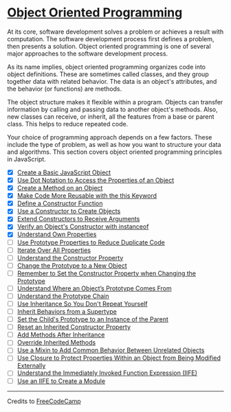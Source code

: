 # [Object Oriented Programming](https://learn.freecodecamp.org/javascript-algorithms-and-data-structures/object-oriented-programming)

At its core, software development solves a problem or achieves a result with computation. The software development process first defines a problem, then presents a solution. Object oriented programming is one of several major approaches to the software development process.

As its name implies, object oriented programming organizes code into object definitions. These are sometimes called classes, and they group together data with related behavior. The data is an object's attributes, and the behavior (or functions) are methods.

The object structure makes it flexible within a program. Objects can transfer information by calling and passing data to another object's methods. Also, new classes can receive, or inherit, all the features from a base or parent class. This helps to reduce repeated code.

Your choice of programming approach depends on a few factors. These include the type of problem, as well as how you want to structure your data and algorithms. This section covers object oriented programming principles in JavaScript.

- [x] [Create a Basic JavaScript Object](01-create-a-basic-javascript-object.js)
- [x] [Use Dot Notation to Access the Properties of an Object](02-use-dot-notation-to-access-the-properties-of-an-object.js)
- [x] [Create a Method on an Object](03-create-a-method-on-an-object.js)
- [x] [Make Code More Reusable with the this Keyword](04-make-code-more-reusable-with-the-this-keyword.js)
- [x] [Define a Constructor Function](05-define-a-constructor-function.js)
- [x] [Use a Constructor to Create Objects](06-use-a-constructor-to-create-objects.js)
- [x] [Extend Constructors to Receive Arguments](07-extend-constructors-to-receive-arguments.js)
- [x] [Verify an Object's Constructor with instanceof](08-verify-an-objects-constructor-with-instanceof.js)
- [x] [Understand Own Properties](09-understand-own-properties.js)
- [ ] [Use Prototype Properties to Reduce Duplicate Code](10-use-prototype-properties-to-reduce-duplicate-code.js)
- [ ] [Iterate Over All Properties](11-iterate-over-all-properties.js)
- [ ] [Understand the Constructor Property](12-understand-the-constructor-property.js)
- [ ] [Change the Prototype to a New Object](13-change-the-prototype-to-a-new-object.js)
- [ ] [Remember to Set the Constructor Property when Changing the Prototype](14-remember-to-set-the-constructor-property-when-changing-the-prototype.js)
- [ ] [Understand Where an Object’s Prototype Comes From](15-understand-where-an-objects-prototype-comes-from.js)
- [ ] [Understand the Prototype Chain](16-understand-the-prototype-chain.js)
- [ ] [Use Inheritance So You Don't Repeat Yourself](17-use-inheritance-so-you-dont-repeat-yourself.js)
- [ ] [Inherit Behaviors from a Supertype](18-inherit-behaviors-from-a-supertype.js)
- [ ] [Set the Child's Prototype to an Instance of the Parent](19-set-the-childs-prototype-to-an-instance-of-the-parent.js)
- [ ] [Reset an Inherited Constructor Property](20-reset-an-inherited-constructor-property.js)
- [ ] [Add Methods After Inheritance](21-add-methods-after-inheritance.js)
- [ ] [Override Inherited Methods](22-override-inherited-methods.js)
- [ ] [Use a Mixin to Add Common Behavior Between Unrelated Objects](23-use-a-mixin-to-add-common-behavior-between-unrelated-objects.js)
- [ ] [Use Closure to Protect Properties Within an Object from Being Modified Externally](24-use-closure-to-protect-properties-within-an-object-from-being-modified-externally.js)
- [ ] [Understand the Immediately Invoked Function Expression (IIFE)](25-understand-the-immediately-invoked-function-expression-iife.js)
- [ ] [Use an IIFE to Create a Module](26-use-an-iife-to-create-a-module.js)

---

Credits to [FreeCodeCamp](https://www.freecodecamp.org/)